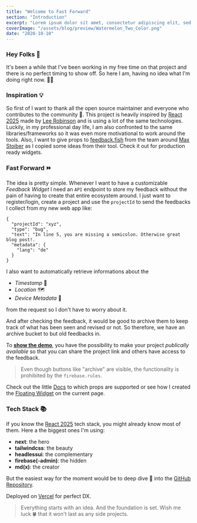 ```yaml
---
title: "Welcome to Fast Forward"
section: "Introduction"
excerpt: "Lorem ipsum dolor sit amet, consectetur adipiscing elit, sed do eiusmod tempor incididunt ut labore et dolore magna aliqua. Praesent elementum facilisis leo vel fringilla est ullamcorper eget. At imperdiet dui accumsan sit amet nulla facilities morbi tempus."
coverImage: "/assets/blog/preview/Watermelon_Two_Color.png"
date: "2020-10-10"
---
```


### Hey Folks 👋

It's been a while that I've been working in my free time on that project and there is no perfect timing to show off. So here I am, having no idea what I'm doing right now. 🤷‍♂️

### Inspiration 💡

So first of I want to thank all the open source maintainer and everyone who contributes to the community 👏. This project is heavily inspired by [React 2025](https://react2025.com/) made by [Lee Robinson](https://twitter.com/leeerob) and is using a lot of the same technologies. Luckily, in my professional day life, I am also confronted to the same libraries/frameworks so it was even more motivational to work around the tools. Also, I want to give props to [feedback.fish](https://feedback.fish) from the team around [Max Stoiber](https://twitter.com/mxstbr) as I copied some ideas from their tool. Check it out for production ready widgets.

### Fast Forward ⏩

The idea is pretty simple. Whenever I want to have a customizable _Feedback Widget_ I need an `API` endpoint to store my feedback without the pain of having to create that entire ecosystem around. I just want to register/login, create a project and use the `projectId` to send the feedbacks I collect from my new web app like:

```
{
  "projectId": "xyz",
  "type": "bug",
  "text": "In line 5, you are missing a semicolon. Otherwise great blog post!.
  "metadata": {
    "lang": "de"
  }
}
```

I also want to automatically retrieve informations about the

- _Timestamp_ 📅
- _Location_ 🗺
- _Device Metadata_ 📱

from the request so I don't have to worry about it.

And after checking the feedback, it would be good to archive them to keep track of what has been seen and revised or not. So therefore, we have an archive bucket to but old feedbacks in.

To **[show the demo](http://fast-forward.vercel.com/app/VWJU7eJdIEYGmoyKW4rp)**, you have the possibility to make your project _publically available_ so that you can share the project link and others have access to the feedback.

> Even though buttons like "archive" are visible, the functionality is prohibited by the `firebase.rules`.

Check out the little [Docs](https://fast-forward.vercel.app/docs) to which props are supported or see how I created the [Floating Widget](https://github.com/maximiliankaske/fast-forward/blob/main/components/widget/WidgetFABExample.tsx) on the current page.

### Tech Stack 📚

If you know the [React 2025](https://react2025.com/) tech stack, you might already know most of them. Here a the biggest ones I'm using:

- **next**: the hero
- **tailwindcss**: the beauty
- **headlessui**: the complementary
- **firebase(-admin)**: the hidden
- **md(x)**: the creator

But the easiest way for the moment would be to deep dive 🤿 into the [GitHub Repository](https://github.com/maximiliankaske/fast-forward).

Deployed on [Vercel](https://vercel.com) for perfect DX.

> Everything starts with an idea. And the foundation is set. Wish me luck 🍀 that it won't last as any side projects.
